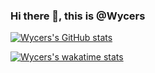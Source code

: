 ### Hi there 👋, this is @Wycers

<!--
**Wycers/wycers** is a ✨ _special_ ✨ repository because its `README.md` (this file) appears on your GitHub profile.

Here are some ideas to get you started:

- 🔭 I’m currently working on ...
- 🌱 I’m currently learning ...
- 👯 I’m looking to collaborate on ...
- 🤔 I’m looking for help with ...
- 💬 Ask me about ...
- 📫 How to reach me: ...
- 😄 Pronouns: ...
- ⚡ Fun fact: ...
-->

[![Wycers's GitHub stats](https://github-readme-stats.vercel.app/api?username=wycers)](https://github.com/anuraghazra/github-readme-stats)

[![Wycers's wakatime stats](https://github-readme-stats.vercel.app/api/wakatime?username=wycers)](https://github.com/anuraghazra/github-readme-stats)
